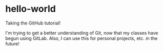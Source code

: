 # hello-world
Taking the GitHub tutorial!

I'm trying to get a better understanding of Git, now that my classes have begun using GitLab. Also, I can use this for 
personal projects, etc. in the future!
